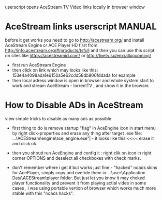 userscript opens AceStream TV Video links locally in browser window 

AceStream links userscript MANUAL
=================================

before it get works you need to go to http://acestream.org/ and install AceStream Engine  or  ACE Player HD first from http://info.acestream.org/#/products/tsfull
and then you can use this script on sites like https://acestreamid.com/  or  http://livetv.sx/enx/allupcoming/

- first run AceStream Engine
- then click on link which may looks like this: 153e4a4098ada1e6150a5e62cdd58db806fddada for example
- then local adress window is open in browser and whole system start to work and stream AceStream - torrentTV , and show it in the browser.

How to Disable ADs in AceStream
===============================

view simple tricks to disable as many ads as possible:

- first thing to do is remove startup "flag" in  AceEngine icon in start menu by right click-properties and erase any thing after target .exe file:  ...\ACEStream\engine\ace_engine.exe"| - it looks like this <<<< erase it and click ok.

- then you shoud run AceEngine and config it :  right clik on icon in right corner OPTIONS and deselect all checkboxes with check marks.

- don't remember where i get it but works just fine - "hacked" noads skins for AcePlayer, simply copy and overide them in ...\user\Application Data\ACEStream\player  folder. But just let you know it may choked player functionality and prevent it from playing actial video in some cases , i was using portable vertion of browser which works much more stable with this "noads hacks".
